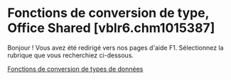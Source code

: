 
# Fonctions de conversion de type, Office Shared [vblr6.chm1015387]

Bonjour ! Vous avez été redirigé vers nos pages d'aide F1. Sélectionnez la rubrique que vous recherchiez ci-dessous.

[Fonctions de conversion de types de données](http://msdn.microsoft.com/library/fd602e34-9de2-1e8b-46fe-6a2873d6a785%28Office.15%29.aspx)

